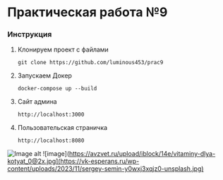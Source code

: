# Практическая работа №9

### Инструкция
1. Клонируем проект с файлами 
    ```shell
    git clone https://github.com/luminous453/prac9
   ```
2. Запускаем Докер
    ```shell
    docker-compose up --build 
   ```
3. Сайт админа
   ```shell
   http://localhost:3000
   ``` 
4. Пользовательская страничка
    ```shell
   http://localhost:8080
   ```

![Image alt](https://vk-esperans.ru/wp-content/uploads/2023/11/sergey-semin-y0wxj3xqjz0-unsplash.jpg)
![image](https://avzvet.ru/upload/iblock/14e/vitaminy-dlya-kotyat_0@2x.jpg](https://vk-esperans.ru/wp-content/uploads/2023/11/sergey-semin-y0wxj3xqjz0-unsplash.jpg)
